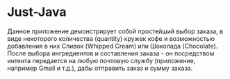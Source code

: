 # Just-Java
Данное приложение демонстрирует собой простейший выбор заказа, в виде некоторого количества (quantity) кружек кофе
и возможностью добавления в них Сливок (Whipped Cream) или Шоколада (Chocolate).
После выбора ингредиентов и составления заказа - он посредством интента передается на любую почтовую службу (приложение, например Gmail и т.д.), дабы отправить заказ и сумму заказа.
